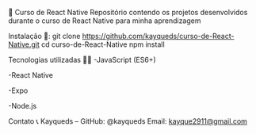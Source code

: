 🚀 Curso de React Native
Repositório contendo os projetos desenvolvidos durante o curso de React Native para minha aprendizagem


Instalação 🔧:
git clone https://github.com/kayqueds/curso-de-React-Native.git
cd curso-de-React-Native
npm install


Tecnologias utilizadas 👨‍💻
-JavaScript (ES6+)

-React Native

-Expo

-Node.js


Contato 📞
Kayqueds – GitHub: @kayqueds
Email: kayque2911@gmail.com
